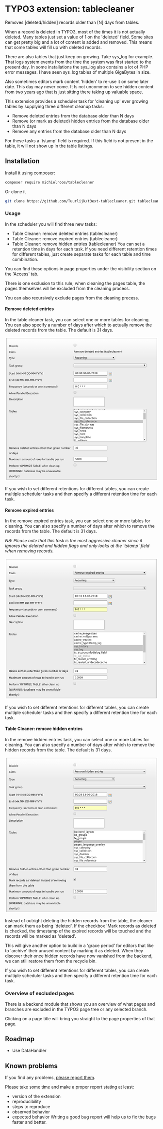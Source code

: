 # TYPO3 extension: tablecleaner
Removes [deleted/hidden] records older than [N] days from tables.

When a record is deleted in TYPO3, most of the times it is not actually deleted. Many tables just set a value of 1 on the 'deleted' field. Some sites can get pretty big and a lot of content is added and removed. This means that some tables will fill up with deleted records.

There are also tables that just keep on growing. Take sys_log for example. That logs system events from the time the system was first started to the present day. In some installations the sys_log also contains a lot of PHP error messages. I have seen sys_log tables of multiple GigaBytes in size.

Also sometimes editors mark content 'hidden' to re-use it on some later date. This day may never come. It Is not uncommon to see hidden content from two years ago that is just sitting there taking up valuable space.

This extension provides a scheduler task for 'cleaning up' ever growing tables by supplying three different cleanup tasks:
* Remove deleted entries from the database older than N days
* Remove (or mark as deleted) hidden entries from the database older than N days
* Remove any entries from the database older than N days

For these tasks a 'tstamp' field is required. If this field is not present in the table, it will not show up in the table listings.

## Installation
Install it using composer:
```bash
composer require michielroos/tablecleaner
```

Or clone it
```bash
git clone https://github.com/Tuurlijk/t3ext-tablecleaner.git tablecleaner
```

### Usage
In the scheduler you will find three new tasks:
* Table Cleaner: remove deleted entries (tablecleaner)
* Table Cleaner: remove expired entries (tablecleaner)
* Table Cleaner: remove hidden entries (tablecleaner)
You can set a retention time in days for each task. If you need different retention times for different tables, just create separate tasks for each table and time combination.

You can find these options in page properties under the visibility section on the 'Access' tab.

There is one exclusion to this rule; when cleaning the pages table, the pages themselves will be excluded from the cleaning process.

You can also recursively exclude pages from the cleaning process.
#### Remove deleted entries
In the table cleaner task, you can select one or more tables for cleaning. You can also specify a number of days after which to actually remove the deleted records from the table. The default is 31 days.

![](Resources/Public/Image/Documentation/TableCleanerRemoveDeleted.png)

If you wish to set different retentions for different tables, you can create multiple scheduler tasks and then specify a different retention time for each task.

#### Remove expired entries
In the remove expired entries task, you can select one or more tables for cleaning. You can also specify a number of days after which to remove the records from the table. The default is 31 days.

_*NB! Please note that this task is the most aggressive cleaner since it ignores the deleted and hidden flags and only looks at the 'tstamp' field when removing records.*_

![](Resources/Public/Image/Documentation/TableCleanerRemoveExpired.png)

If you wish to set different retentions for different tables, you can create multiple scheduler tasks and then specify a different retention time for each task.

#### Table Cleaner: remove hidden entries
In the remove hidden entries task, you can select one or more tables for cleaning. You can also specify a number of days after which to remove the hidden records from the table. The default is 31 days.

![](Resources/Public/Image/Documentation/TableCleanerRemoveHidden.png)

Instead of outright deleting the hidden records from the table, the cleaner can mark them as being 'deleted'. If the checkbox 'Mark records as deleted' is checked, the timestamp of the expired records will be touched and the records will be marked as 'deleted'.

This will give another option to build in a 'grace period' for editors that like to 'archive' their unused content by marking it as deleted. When they discover their once hidden records have now vanished from the backend, we can still restore them from the recycle bin.

If you wish to set different retentions for different tables, you can create multiple scheduler tasks and then specify a different retention time for each task.

### Overview of excluded pages
There is a backend module that shows you an overview of what pages and branches are excluded in the TYPO3 page tree or any selected branch.

Clicking on a page title will bring you straight to the page properties of that page.

## Roadmap
* Use DataHandler

## Known problems
If you find any problems, [please report them](https://github.com/Tuurlijk/t3ext-tablecleaner/issues).

Please take some time and make a proper report stating at least:
* version of the extension
* reproducibility
* steps to reproduce
* observed behavior
* expected behavior
Writing a good bug report will help us to fix the bugs faster and better.
